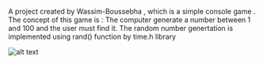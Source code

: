 A project created by Wassim-Boussebha , which is a simple console game .
The concept of this game is : The computer generate a number between 1 and 100 and the user must find it.
The random number genertation is implemented using rand() function by time.h library

![alt text](https://scontent-mrs2-1.xx.fbcdn.net/v/t1.15752-9/122816798_369655674458287_9024500819160861133_n.jpg?_nc_cat=109&ccb=2&_nc_sid=ae9488&_nc_eui2=AeELHe90acPJ_0abp4fXrC1c4aCw4SW7rt_hoLDhJbuu31bO0Cd6j2fhpWN-8iK9XL9yR7W3duImBd5Mu52eG9V3&_nc_ohc=OYHBPiXjcsIAX-8YuHY&_nc_ht=scontent-mrs2-1.xx&oh=9127e0774159fe163fce7aa02a82511e&oe=5FBCB501)